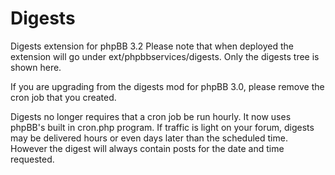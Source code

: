 # Digests
Digests extension for phpBB 3.2
Please note that when deployed the extension will go under ext/phpbbservices/digests. Only the digests tree is shown here.

If you are upgrading from the digests mod for phpBB 3.0, please remove the cron job that you created. 

Digests no longer requires that a cron job be run hourly. It now uses phpBB's built in cron.php program. If traffic is light on your forum, digests may be delivered hours or even days later than the scheduled time. However the digest will always contain posts for the date and time requested.
